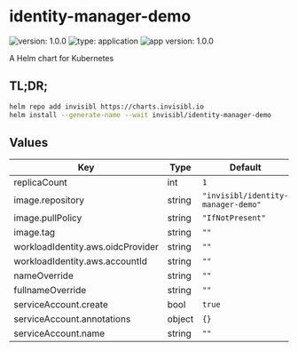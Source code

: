 # identity-manager-demo

![version: 1.0.0](https://img.shields.io/badge/version-1.0.0-informational?style=flat-square) ![type: application](https://img.shields.io/badge/type-application-informational?style=flat-square) ![app version: 1.0.0](https://img.shields.io/badge/app%20version-1.0.0-informational?style=flat-square)

A Helm chart for Kubernetes

## TL;DR;

```bash
helm repo add invisibl https://charts.invisibl.io
helm install --generate-name --wait invisibl/identity-manager-demo
```

## Values

| Key | Type | Default | Description |
|-----|------|---------|-------------|
| replicaCount | int | `1` |  |
| image.repository | string | `"invisibl/identity-manager-demo"` |  |
| image.pullPolicy | string | `"IfNotPresent"` |  |
| image.tag | string | `""` |  |
| workloadIdentity.aws.oidcProvider | string | `""` |  |
| workloadIdentity.aws.accountId | string | `""` |  |
| nameOverride | string | `""` |  |
| fullnameOverride | string | `""` |  |
| serviceAccount.create | bool | `true` |  |
| serviceAccount.annotations | object | `{}` |  |
| serviceAccount.name | string | `""` |  |